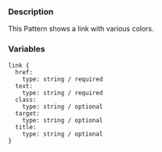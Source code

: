### Description
This Pattern shows a link with various colors.

### Variables
~~~
link {
  href:
    type: string / required
  text:
    type: string / required
  class:
    type: string / optional
  target:
    type: string / optional
  title:
    type: string / optional
}
~~~